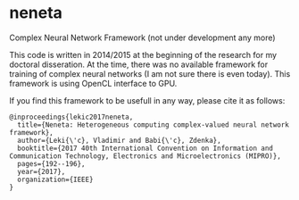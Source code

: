 # neneta
Complex Neural Network Framework
(not under development any more)

This code is written in 2014/2015 at the beginning of the research for my doctoral disseration. At the time, there was no available framework for training of complex neural networks (I am not sure there is even today). This framework is using OpenCL interface to GPU. 

If you find this framework to be usefull in any way, please cite it as follows:
```
@inproceedings{lekic2017neneta,
  title={Neneta: Heterogeneous computing complex-valued neural network framework},
  author={Leki{\'c}, Vladimir and Babi{\'c}, Zdenka},
  booktitle={2017 40th International Convention on Information and Communication Technology, Electronics and Microelectronics (MIPRO)},
  pages={192--196},
  year={2017},
  organization={IEEE}
}
```
